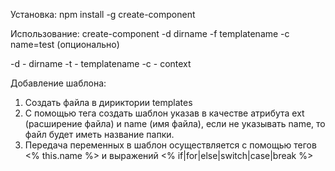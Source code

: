 Установка:
npm install -g create-component

Использование:
create-component -d dirname -f templatename -c name=test (опционально)

-d - dirname
-t - templatename
-c - context

Добавление шаблона:
1. Создать файла в дириктории templates
2. С помощью тега <template ext="js" name="component"></template> создать шаблон указав в качестве атрибута
ext (расширение файла) и name (имя файла), если не указывать name, то файл будет иметь название папки.
3. Передача переменных в шаблон осуществляется с помощью тегов <% this.name %> и выражений <% if|for|else|switch|case|break %>
